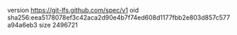 version https://git-lfs.github.com/spec/v1
oid sha256:eea5178078ef3c42aca2d90e4b7f74ed608d1177fbb2e803d857c577a94a6eb3
size 2496721
